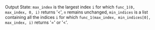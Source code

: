 Output State: `max_index` is the largest index `i` for which `func_1(0, max_index, 0, i)` returns '<', `n` remains unchanged, `min_indices` is a list containing all the indices `i` for which `func_1(max_index, min_indices[0], max_index, i)` returns '=' or '<'.